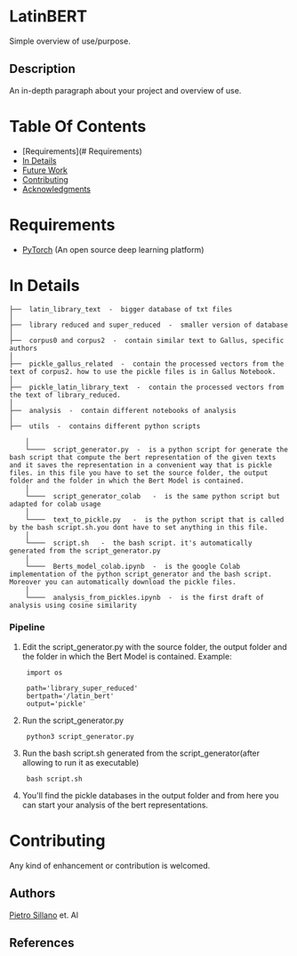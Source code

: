 # LatinBERT
Simple overview of use/purpose.

## Description

An in-depth paragraph about your project and overview of use.


# Table Of Contents
-  [Requirements](# Requirements)
-  [In Details](#in-details)
-  [Future Work](#future-work)
-  [Contributing](#contributing)
-  [Acknowledgments](#acknowledgments)

# Requirements
- [PyTorch](https://pytorch.org/) (An open source deep learning platform) 

# In Details
```
├──  latin_library_text  -  bigger database of txt files
│
├──  library reduced and super_reduced  -  smaller version of database
│
├──  corpus0 and corpus2  -  contain similar text to Gallus, specific authors
│
├──  pickle_gallus_related  -  contain the processed vectors from the text of corpus2. how to use the pickle files is in Gallus Notebook.
│
├──  pickle_latin_library_text  -  contain the processed vectors from the text of library_reduced.
│
├──  analysis  -  contain different notebooks of analysis
│
├──  utils  -  contains different python scripts 

    │
    └────  script_generator.py  -  is a python script for generate the bash script that compute the bert representation of the given texts and it saves the representation in a convenient way that is pickle files. in this file you have to set the source folder, the output folder and the folder in which the Bert Model is contained.
    │
    └────  script_generator_colab   -  is the same python script but adapted for colab usage
    │
    └────  text_to_pickle.py   -  is the python script that is called by the bash script.sh.you dont have to set anything in this file.
    │
    └────  script.sh   -  the bash script. it's automatically generated from the script_generator.py
    │
    └────  Berts_model_colab.ipynb  -  is the google Colab implementation of the python script_generator and the bash script. Moreover you can automatically download the pickle files.
    │
    └────  analysis_from_pickles.ipynb  -  is the first draft of analysis using cosine similarity
```

### Pipeline

1. Edit the script_generator.py with the source folder, the output folder and the folder in which the Bert Model is contained.
Example:

        import os

        path='library_super_reduced' 
        bertpath='/latin_bert' 
        output='pickle'

  
2. Run the script_generator.py 

        python3 script_generator.py
    
    
3. Run the bash script.sh generated from the script_generator(after allowing to run it as executable)
        
        bash script.sh
        
4. You'll find the pickle databases in the output folder and from here you can start your analysis of the bert representations.
    

  
<!-- #Future Work -->

# Contributing
Any kind of enhancement or contribution is welcomed.

## Authors

[Pietro Sillano](https://github.com/pietro-sillano) et. Al


## References


  
  
  
  
  
  
  
  
